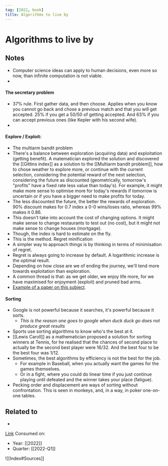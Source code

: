 ```yaml
---
tag: [2022, book]
title: Algorithms to live by
---
```


# Algorithms to live by

## Notes
- Computer science ideas can apply to human decisions, even more so now, than infinite computation is not viable.
- 
#### The secretary problem
- 37% rule. First gather data, and then choose. Applies when you know you cannot go back and chose a previous match and that you will get accepted. 25% if you get a 50/50 of getting accepted. And 63% if you can accept previous ones (like Kepler with his second wife).
- 
#### Explore / Exploit: 
- The multiarm bandit problem
- There's a balance between exploration (acquiring data) and exploitation (getting benefit). A matematician explored the solution and discovered the [[Gittins index]] as a solution to the [[Multiarm bandit problem]], how to chose weather to explore more, or continue with the current selection, considering the potential reward of the next selection, considering the future as discounted (geometrically, tomorrow's "profits" have a fixed rate less value than today's). For example, it might make more sense to optimise more for today's rewards if tomorrow is uncertain or if you have a bigger need to make profits for today.
- The less discounted the future, the better the rewards of exploration. 90% discount makes for 0.7 index a 0-0 wins/loses ratio, whereas 99% makes it 0.86.
- This doesn't take into account the cost of changing options. It might make sense to change restaurants to test out (no cost), but it might not make sense to change houses (mortgage).
- Though, the index is hard to estimate on the fly.
- This is the method.
Regret minification
- A simpler way to approach things is by thinking in terms of minimisation of regret.
- Regret is always going to increase by default. A logarithmic increase is the optimal result.
- Depending on how close are we of ending the journey, we'll tend more towards exploitation than exploration.
- A common thread is that: as we get older, we enjoy life more, for we have maximised for enjoyment (exploit) and pruned bad arms.
- [Example of a paper on this subject](https://arxiv.org/pdf/1901.08387.pdf).

#### Sorting
- Google is not powerful because it searches, it's powerful because it sorts.
	- _This is the reason one goes to google when duck duck go does not produce great results_
- Sports use sorting algorithms to know who's the best at it. 
- [[Lewis Caroll]] as a mathematician proposed a solution for sorting winners at Tennis, for he realised that the chances of second place to actually be the second best player were 16/32. And the best four to be the best four was 1/12.
- Sometimes, the best algorithms by efficiency is not the best for the job.
	- For example in Baseball, when you actually want the games for the games themselves.
	- Or in a fight, where you could do linear time if you just continue playing until defeated and the winner takes your place (fatigue).
- Pecking order and displacement are ways of sorting without confrontation. This is seen in monkeys, and, in a way, in poker one-on-one tables.


## Related to
- 

[Link]()
Consumed on:
- Year: [[2022]]
- Quarter: [[2022-Q1]]

![[Index#Sources]]